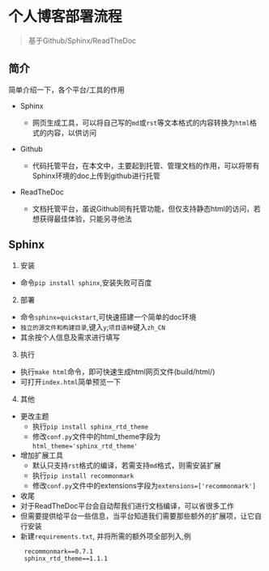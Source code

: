 # 个人博客部署流程

> 基于Github/Sphinx/ReadTheDoc

## 简介

简单介绍一下，各个平台/工具的作用

* Sphinx
  * 网页生成工具，可以将自己写的`md`或`rst`等文本格式的内容转换为`html`格式的内容，以供访问

* Github
  * 代码托管平台，在本文中，主要起到托管、管理文档的作用，可以将带有Sphinx环境的doc上传到github进行托管

* ReadTheDoc
  * 文档托管平台，虽说Github同有托管功能，但仅支持静态html的访问，若想获得最佳体验，只能另寻他法

## Sphinx

1. 安装
  * 命令`pip install sphinx`,安装失败可百度
2. 部署
  * 命令`sphinx=quickstart`,可快速搭建一个简单的doc环境
  * `独立的源文件和构建目录`,键入`y`;`项目语种`键入`zh_CN`
  * 其余按个人信息及需求进行填写
3. 执行
  * 执行`make html`命令，即可快速生成html网页文件(build/html/)
  * 可打开`index.html`简单预览一下
4. 其他
  * 更改主题
    * 执行`pip install sphinx_rtd_theme`
    * 修改`conf.py`文件中的html_theme字段为`html_theme='sphinx_rtd_theme'`
  * 增加扩展工具
    * 默认只支持`rst`格式的编译，若需支持`md`格式，则需安装扩展
    * 执行`pip install recommonmark`
    * 修改`conf.py`文件中的extensions字段为`extensions=['recommonmark']`
  * 收尾
   * 对于ReadTheDoc平台会自动帮我们进行文档编译，可以省很多工作
   * 但需要提供给平台一些信息，当平台知道我们需要那些额外的扩展项，让它自行安装
   * 新建`requirements.txt`, 并将所需的额外项全部列入,例
     ```
      recommonmark==0.7.1
      sphinx_rtd_theme==1.1.1
     ```

